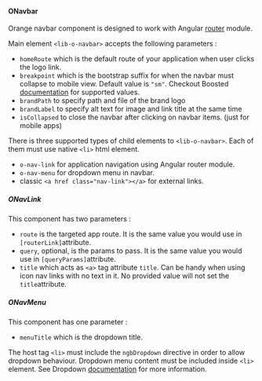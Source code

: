 #### ONavbar

Orange navbar component is designed to work with Angular [router](https://angular.io/docs/ts/latest/guide/router.html) module.

Main element `<lib-o-navbar>` accepts the following parameters :

* `homeRoute` which is the default route of your application when user clicks the logo link.
* `breakpoint` which is the bootstrap suffix for when the navbar must collapse to mobile view. Default value is `"sm"`.
Checkout Boosted [documentation](http://boosted.orange.com/v4-alpha/layout/responsive-utilities/#available-classes) for supported values.
* `brandPath` to specify path and file of the brand logo
* `brandLabel` to specify alt text for image and link title at the same time
* `isCollapsed` to close the navbar after clicking on navbar items. (just for mobile apps) 

There is three supported types of child elements to `<lib-o-navbar>`. Each of them must use native `<li>` html element.

* `o-nav-link` for application navigation using Angular router module.
* `o-nav-menu` for dropdown menu in navbar.
* classic `<a href class="nav-link"></a>` for external links.

##### ONavLink

This component has two parameters :

* `route` is the targeted app route. It is the same value you would use in `[routerLink]`attribute.
* `query`, optional, is the params to pass. It is the same value you would use in `[queryParams]`attribute.
* `title` which acts as `<a>` tag attribute `title`. Can be handy when using icon nav links with no text in it. No provided value will not set the `title`attribute.

##### ONavMenu

This component has one parameter :

* `menuTitle` which is the dropdown title.

The host tag `<li>` must include the `ngbDropdown` directive in order to allow dropdown behaviour. Dropdown menu content must be included inside `<li>` element. See Dropdown [documentation](https://ng-bootstrap.github.io/#/components/dropdown) for more information.


